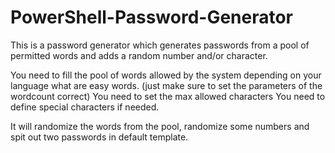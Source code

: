 # PowerShell-Password-Generator
This is a password generator which generates passwords from a pool of permitted words and adds a random number and/or character.


You need to fill the pool of words allowed by the system depending on your language what are easy words.
(just make sure to set the parameters of the wordcount correct)
You need to set the max allowed characters
You need to define special characters if needed.

It will randomize the words from the pool, randomize some numbers and spit out two passwords in default template.

